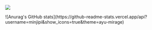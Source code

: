 <p>
  <a href="https://blog.naver.com/ghdalswl77" target="_blank"><img src="https://img.shields.io/badge/Blog-DD0B78?style=flat-square&logo=GitHub%20Sponsors&logoColor=white"/></a>
</p>
![Anurag's GitHub stats](https://github-readme-stats.vercel.app/api?username=minjipi&show_icons=true&theme=ayu-mirage)

